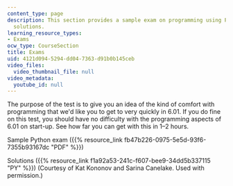 ```yaml
---
content_type: page
description: This section provides a sample exam on programming using Python, and
  solutions.
learning_resource_types:
- Exams
ocw_type: CourseSection
title: Exams
uid: 4121d094-5294-dd04-7363-d91b0b145ceb
video_files:
  video_thumbnail_file: null
video_metadata:
  youtube_id: null
---
```


The purpose of the test is to give you an idea of the kind of comfort with programming that we'd like you to get to very quickly in 6.01. If you do fine on this test, you should have no difficulty with the programming aspects of 6.01 on start-up. See how far you can get with this in 1–2 hours.

Sample Python exam ({{% resource_link fb47b226-0975-5e5d-93f6-7355b93167dc "PDF" %}})

Solutions ({{% resource_link f1a92a53-241c-f607-bee9-34dd5b337115 "PY" %}}) (Courtesy of Kat Kononov and Sarina Canelake. Used with permission.)